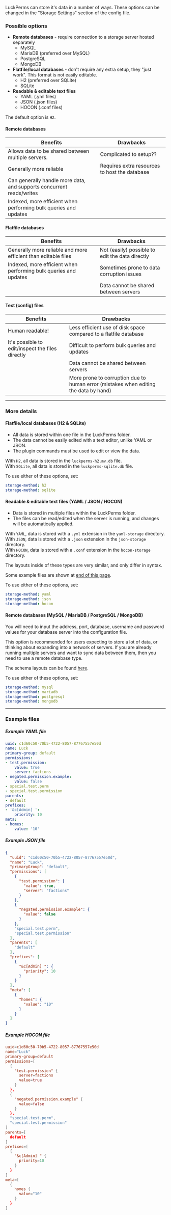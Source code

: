 LuckPerms can store it's data in a number of ways. These options can be changed in the "Storage Settings" section of the config file.

### Possible options

* **Remote databases** - require connection to a storage server hosted separately
  * MySQL
  * MariaDB (preferred over MySQL)
  * PostgreSQL
  * MongoDB
* **Flatfile/local databases** - don't require any extra setup, they "just work". This format is not easily editable.
  * H2 (preferred over SQLite)
  * SQLite
* **Readable & editable text files**
  * YAML (.yml files)
  * JSON (.json files)
  * HOCON (.conf files)

The default option is `H2`.

#### Remote databases
| Benefits | Drawbacks |
|----------|-----------|
| Allows data to be shared between multiple servers. | Complicated to setup?? |
| Generally more reliable | Requires extra resources to host the database |
| Can generally handle more data, and supports concurrent reads/writes | |
| Indexed, more efficient when performing bulk queries and updates | |

#### Flatfile databases
| Benefits | Drawbacks |
|----------|-----------|
| Generally more reliable and more efficient than editable files | Not (easily) possible to edit the data directly |
| Indexed, more efficient when performing bulk queries and updates | Sometimes prone to data corruption issues |
| | Data cannot be shared between servers |

#### Text (config) files
| Benefits | Drawbacks |
|----------|-----------|
| Human readable! | Less efficient use of disk space compared to a flatfile database |
| It's possible to edit/inspect the files directly | Difficult to perform bulk queries and updates |
| | Data cannot be shared between servers |
| | More prone to corruption due to human error (mistakes when editing the data by hand) |

___

### More details

#### Flatfile/local databases (H2 & SQLite)
* All data is stored within one file in the LuckPerms folder.
* The data cannot be easily edited with a text editor, unlike YAML or JSON.
* The plugin commands must be used to edit or view the data.

With `H2`, all data is stored in the `luckperms-h2.mv.db` file.   
With `SQLite`, all data is stored in the `luckperms-sqlite.db` file.

To use either of these options, set:
```yaml
storage-method: h2
storage-method: sqlite
```

#### Readable & editable text files (YAML / JSON / HOCON)
* Data is stored in multiple files within the LuckPerms folder.
* The files can be read/edited when the server is running, and changes will be automatically applied.

With `YAML`, data is stored with a `.yml` extension in the `yaml-storage` directory.   
With `JSON`, data is stored with a `.json` extension in the `json-storage` directory.   
With `HOCON`, data is stored with a `.conf` extension in the `hocon-storage` directory.
   
The layouts inside of these types are very similar, and only differ in syntax.

Some example files are shown at [end of this page](#example-files).

To use either of these options, set:
```yaml
storage-method: yaml
storage-method: json
storage-method: hocon
```

#### Remote databases (MySQL / MariaDB / PostgreSQL / MongoDB)
You will need to input the address, port, database, username and password values for your database server into the configuration file.   
   
This option is recommended for users expecting to store a lot of data, or thinking about expanding into a network of servers. If you are already running multiple servers and want to sync data between them, then you need to use a remote database type.   
   
The schema layouts can be found [here](https://github.com/lucko/LuckPerms/tree/master/common/src/main/resources/me/lucko/luckperms/schema).

To use either of these options, set:
```yaml
storage-method: mysql
storage-method: mariadb
storage-method: postgresql
storage-method: mongodb
```

___

### Example files
##### Example YAML file
```yml
uuid: c1d60c50-70b5-4722-8057-87767557e50d
name: Luck
primary-group: default
permissions:
- test.permission:
    value: true
    server: factions
- negated.permission.example:
    value: false
- special.test.perm
- special.test.permission
parents:
- default
prefixes:
- '&c[Admin] ':
    priority: 10
meta:
- homes:
    value: '10'
```

##### Example JSON file
```json
{
  "uuid": "c1d60c50-70b5-4722-8057-87767557e50d",
  "name": "Luck",
  "primaryGroup": "default",
  "permissions": [
    {
      "test.permission": {
        "value": true,
        "server": "factions"
      }
    },
    {
      "negated.permission.example": {
        "value": false
      }
    },
    "special.test.perm",
    "special.test.permission"
  ],
  "parents": [
    "default"
  ],
  "prefixes": [
    {
      "&c[Admin] ": {
        "priority": 10
      }
    }
  ],
  "meta": [
    {
      "homes": {
        "value": "10"
      }
    }
  ]
}
```

##### Example HOCON file
```conf
uuid=c1d60c50-70b5-4722-8057-87767557e50d
name="Luck"
primary-group=default
permissions=[
  {
    "test.permission" {
      server=factions
      value=true
    }
  },
  {
    "negated.permission.example" {
      value=false
    }
  },
  "special.test.perm",
  "special.test.permission"
]
parents=[
  default
]
prefixes=[
  {
    "&c[Admin] " {
      priority=10
    }
  }
]
meta=[
  {
    homes {
      value="10"
    }
  }
]
```